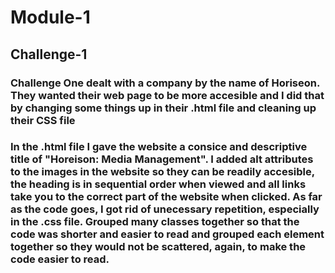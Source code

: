 # Module-1
## Challenge-1
### Challenge One dealt with a company by the name of Horiseon. They wanted their web page to be more accesible and I did that by changing some things up in their .html file and cleaning up their CSS file

### In the .html file I gave the website a consice and descriptive title of "Horeison: Media Management". I added alt attributes to the images in the website so they can be readily accesible, the heading is in sequential order when viewed and all links take you to the correct part of the website when clicked. As far as the code goes, I got rid of unecessary repetition, especially in the .css file. Grouped many classes together so that the code was shorter and easier to read and grouped each element together so they would not be scattered, again, to make the code easier to read.

